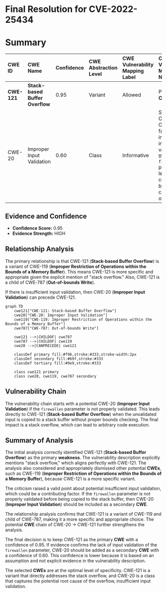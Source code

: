 # Final Resolution for CVE-2022-25434

# Summary
| CWE ID  | CWE Name                                                                 | Confidence | CWE Abstraction Level | CWE Vulnerability Mapping Label | CWE-Vulnerability Mapping Notes |
| :-------- | :----------------------------------------------------------------------- | :--------- | :---------------------- | :------------------------------ | :------------------------------ |
| **CWE-121** | **Stack-based Buffer Overflow**                                                  | 0.95       | Variant               | Allowed                       | Primary **CWE**                     |
| CWE-20  | Improper Input Validation | 0.60     | Class    | Informative   | Secondary Candidate Contributing factor, *if* insufficient input validation of the `firewallen` parameter's length is confirmed to be the root cause of the overflow. |

## Evidence and Confidence

*   **Confidence Score:** 0.95
*   **Evidence Strength:** HIGH

## Relationship Analysis
The primary relationship is that CWE-121 (**Stack-based Buffer Overflow**) is a variant of CWE-119 (**Improper Restriction of Operations within the Bounds of a Memory Buffer**). This means CWE-121 is more specific and appropriate given the explicit mention of "stack overflow." Also, CWE-121 is a child of CWE-787 (**Out-of-bounds Write**).

If there is insufficient input validation, then CWE-20 (**Improper Input Validation**) can precede CWE-121.

```mermaid
graph TD
    cwe121["CWE-121: Stack-based Buffer Overflow"]
    cwe20["CWE-20: Improper Input Validation"]
    cwe119["CWE-119: Improper Restriction of Operations within the Bounds of a Memory Buffer"]
    cwe787["CWE-787: Out-of-bounds Write"]

    cwe121 -->|CHILDOF| cwe787
    cwe787 -->|CHILDOF| cwe119
    cwe20 -->|CANPRECEDE| cwe121

    classDef primary fill:#f96,stroke:#333,stroke-width:2px
    classDef secondary fill:#69f,stroke:#333
    classDef tertiary fill:#9e9,stroke:#333

    class cwe121 primary
    class cwe20, cwe119, cwe787 secondary
```

## Vulnerability Chain
The vulnerability chain starts with a potential CWE-20 (**Improper Input Validation**) if the `firewallen` parameter is not properly validated. This leads directly to CWE-121 (**Stack-based Buffer Overflow**) when the unvalidated input is copied to a stack buffer without proper bounds checking. The final impact is a stack overflow, which can lead to arbitrary code execution.

## Summary of Analysis
The initial analysis correctly identified CWE-121 (**Stack-based Buffer Overflow**) as the primary **weakness**. The vulnerability description explicitly mentions "stack overflow," which aligns perfectly with CWE-121. The analysis also considered and appropriately dismissed other potential **CWEs**, such as CWE-119 (**Improper Restriction of Operations within the Bounds of a Memory Buffer**), because CWE-121 is a more specific variant.

The criticism raised a valid point about potential insufficient input validation, which could be a contributing factor. If the `firewallen` parameter is not properly validated before being copied to the stack buffer, then CWE-20 (**Improper Input Validation**) should be included as a secondary **CWE**.

The relationship analysis confirms that CWE-121 is a variant of CWE-119 and child of CWE-787, making it a more specific and appropriate choice. The potential **CWE** chain of CWE-20 -> CWE-121 further strengthens the analysis.

The final decision is to keep CWE-121 as the primary **CWE** with a confidence of 0.95. If evidence confirms the lack of input validation of the `firewallen` parameter, CWE-20 should be added as a secondary **CWE** with a confidence of 0.60. This confidence is lower because it is based on an assumption and not explicit evidence in the vulnerability description.

The selected **CWEs** are at the optimal level of specificity. CWE-121 is a variant that directly addresses the stack overflow, and CWE-20 is a class that captures the potential root cause of the overflow, insufficient input validation.